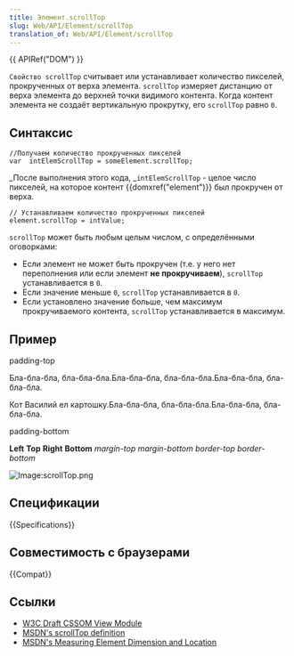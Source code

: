 ```yaml
---
title: Элемент.scrollTop
slug: Web/API/Element/scrollTop
translation_of: Web/API/Element/scrollTop
---
```

{{ APIRef("DOM") }}

`Свойство scrollTop` считывает или устанавливает количество пикселей, прокрученных от верха элемента. `scrollTop` измеряет дистанцию от верха элемента до верхней точки видимого контента. Когда контент элемента не создаёт вертикальную прокрутку, его `scrollTop` равно `0`.

## Синтаксис

```
//Получаем количество прокрученных пикселей
var  intElemScrollTop = someElement.scrollTop;
```

_После выполнения этого кода, _`intElemScrollTop` - целое число пикселей, на которое контент {{domxref("element")}} был прокручен от верха.

```
// Устанавливаем количество прокрученных пикселей
element.scrollTop = intValue;
```

`scrollTop` может быть любым целым числом, с определёнными оговорками:

- Если элемент не может быть прокручен (т.е. у него нет переполнения или если элемент **не прокручиваем**), `scrollTop` устанавливается в `0`.
- Если значение меньше `0`, `scrollTop` устанавливается в `0`.
- Если установлено значение больше, чем максимум прокручиваемого контента, `scrollTop` устанавливается в максимум.

## Пример

padding-top

Бла-бла-бла, бла-бла-бла.Бла-бла-бла, бла-бла-бла.Бла-бла-бла, бла-бла-бла.

Кот Василий ел картошку.Бла-бла-бла, бла-бла-бла.Бла-бла-бла, бла-бла-бла.

padding-bottom

**Left** **Top** **Right** **Bottom** _margin-top_ _margin-bottom_ _border-top_ _border-bottom_

![Image:scrollTop.png](/@api/deki/files/842/=ScrollTop.png)

## Спецификации

{{Specifications}}

## Совместимость с браузерами

{{Compat}}

## Ссылки

- [W3C Draft CSSOM View Module](http://dev.w3.org/csswg/cssom-view/#dom-element-scrolltop)
- [MSDN's scrollTop definition](<http://msdn.microsoft.com/en-us/library/ms534618(VS.85).aspx>)
- [MSDN's Measuring Element Dimension and Location](<http://msdn.microsoft.com/en-us/library/hh781509(v=vs.85).aspx>)
